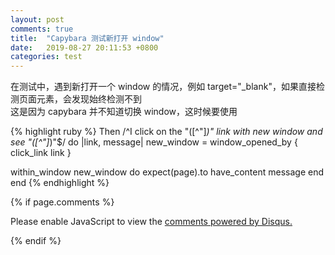 ```yaml
---
layout: post
comments: true
title:  "Capybara 测试新打开 window"
date:   2019-08-27 20:11:53 +0800
categories: test
---
```


在测试中，遇到新打开一个 window 的情况，例如 target="_blank"，如果直接检测页面元素，会发现始终检测不到  
这是因为 capybara 并不知道切换 window，这时候要使用

{% highlight ruby %}
Then /^I click on the "([^"]*)" link with new window and see "([^"]*)"$/ do |link, message|
  new_window = window_opened_by { click_link link }

  within_window new_window do
    expect(page).to have_content message
  end
end
{% endhighlight %}


{% if page.comments %}
<div id="disqus_thread"></div>
<script>

/**
*  RECOMMENDED CONFIGURATION VARIABLES: EDIT AND UNCOMMENT THE SECTION BELOW TO INSERT DYNAMIC VALUES FROM YOUR PLATFORM OR CMS.
*  LEARN WHY DEFINING THESE VARIABLES IS IMPORTANT: https://disqus.com/admin/universalcode/#configuration-variables*/
/*
var disqus_config = function () {
this.page.url = PAGE_URL;  // Replace PAGE_URL with your page's canonical URL variable
this.page.identifier = PAGE_IDENTIFIER; // Replace PAGE_IDENTIFIER with your page's unique identifier variable
};
*/
(function() { // DON'T EDIT BELOW THIS LINE
var d = document, s = d.createElement('script');
s.src = 'https://iamdbc-eggy.disqus.com/embed.js';
s.setAttribute('data-timestamp', +new Date());
(d.head || d.body).appendChild(s);
})();
</script>
<noscript>Please enable JavaScript to view the <a href="https://disqus.com/?ref_noscript">comments powered by Disqus.</a></noscript>
                            
{% endif %}
